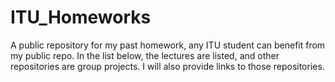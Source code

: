 # ITU_Homeworks
A public repository for my past homework, any ITU student can benefit from my public repo. In the list below, the lectures are listed, and other repositories are group projects. I will also provide links to those repositories.
